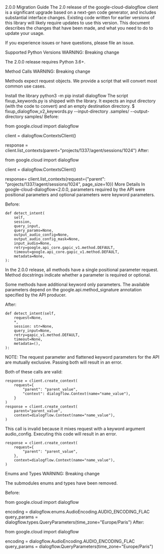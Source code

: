 2.0.0 Migration Guide
The 2.0 release of the google-cloud-dialogflow client is a significant upgrade based on a next-gen code generator, and includes substantial interface changes. Existing code written for earlier versions of this library will likely require updates to use this version. This document describes the changes that have been made, and what you need to do to update your usage.

If you experience issues or have questions, please file an issue.

Supported Python Versions
WARNING: Breaking change

The 2.0.0 release requires Python 3.6+.

Method Calls
WARNING: Breaking change

Methods expect request objects. We provide a script that will convert most common use cases.

Install the library
python3 -m pip install dialogflow
The script fixup_keywords.py is shipped with the library. It expects an input directory (with the code to convert) and an empty destination directory.
$ fixup_dialogflow_v2_keywords.py --input-directory .samples/ --output-directory samples/
Before:

from google.cloud import dialogflow

client = dialogflow.ContextsClient()

response = client.list_contexts(parent="projects/1337/agent/sessions/1024")
After:

from google.cloud import dialogflow

client = dialogflow.ContextsClient()

response= client.list_contexts(request={"parent": "projects/1337/agent/sessions/1024", page_size=10})
More Details
In google-cloud-dialogflow<2.0.0, parameters required by the API were positional parameters and optional parameters were keyword parameters.

Before:

    def detect_intent(
        self,
        session,
        query_input,
        query_params=None,
        output_audio_config=None,
        output_audio_config_mask=None,
        input_audio=None,
        retry=google.api_core.gapic_v1.method.DEFAULT,
        timeout=google.api_core.gapic_v1.method.DEFAULT,
        metadata=None,
    ):
In the 2.0.0 release, all methods have a single positional parameter request. Method docstrings indicate whether a parameter is required or optional.

Some methods have additional keyword only parameters. The available parameters depend on the google.api.method_signature annotation specified by the API producer.

After:

    def detect_intent(self,
        request=None,
        *,
        session: str=None,
        query_input=None,
        retry=gapic_v1.method.DEFAULT,
        timeout=None,
        metadata=(),
    ):
NOTE: The request parameter and flattened keyword parameters for the API are mutually exclusive. Passing both will result in an error.

Both of these calls are valid:

    response = client.create_context(
        request={
            "parent": "parent_value",
            "context": dialogflow.Context(name="name_value"),
        }
    )
    response = client.create_context(
        parent="parent_value",
        context=dialogflow.Context(name="name_value"),
    )
This call is invalid because it mixes request with a keyword argument audio_config. Executing this code will result in an error.

    response = client.create_context(
        request={
            "parent": "parent_value",
        },
        context=dialogflow.Context(name="name_value"),
    )
Enums and Types
WARNING: Breaking change

The submodules enums and types have been removed.

Before:

from google.cloud import dialogflow

encoding = dialogflow.enums.AudioEncoding.AUDIO_ENCODING_FLAC
query_params = dialogflow.types.QueryParameters(time_zone="Europe/Paris")
After:

from google.cloud import dialogflow

encoding = dialogflow.AudioEncoding.AUDIO_ENCODING_FLAC
query_params = dialogflow.QueryParameters(time_zone="Europe/Paris")
